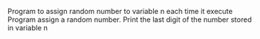Program to assign random number to variable n each time it execute
Program assign a random number. Print the last digit of the number stored in variable n
